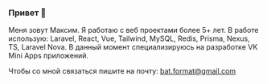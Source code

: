 ### Привет 👋

Меня зовут Максим. Я работаю с веб проектами более 5+ лет.
В работе использую: Laravel, React, Vue, Tailwind, MySQL, Redis, Prisma, Nexus, TS, Laravel Nova. 
В данный момент специализируюсь на разработке VK Mini Apps приложений.

Чтобы со мной связаться пишите на почту:
bat.format@gmail.com
